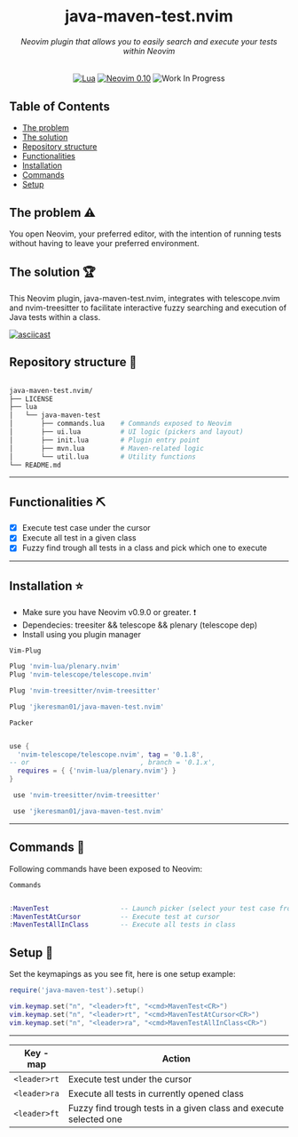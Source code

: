 <div align="center">

  <h1>java-maven-test.nvim</h1>
  <h6>Neovim plugin that allows you to easily search and execute your tests within Neovim</h6>

[![Lua](https://img.shields.io/badge/Lua-blue.svg?style=for-the-badge&logo=lua)](http://www.lua.org)
[![Neovim 0.10](https://img.shields.io/badge/Neovim%200.10-green.svg?style=for-the-badge&logo=neovim)](https://neovim.io)
![Work In Progress](https://img.shields.io/badge/Work%20In%20Progress-orange?style=for-the-badge)

</div>

## Table of Contents

- [The problem](#problem)
- [The solution](#solution)
- [Repository structure](#repo)
- [Functionalities](#functionalities)
- [Installation](#installation)
- [Commands](#commands)
- [Setup](#setup)

## The problem :warning: <a name="problem"></a> ##
You open Neovim, your preferred editor, with the intention of running tests without having to leave your preferred environment.

## The solution :trophy: <a name="solution"></a> ##

This Neovim plugin, java-maven-test.nvim, integrates with telescope.nvim and nvim-treesitter to facilitate interactive fuzzy searching and execution of Java tests within a class.

[![asciicast](https://asciinema.org/a/YJnUsr3ujc1GHgoRsXGZWxeS4.svg)](https://asciinema.org/a/YJnUsr3ujc1GHgoRsXGZWxeS4)

## Repository structure :open_file_folder: <a name="repo"></a> ##

```bash

java-maven-test.nvim/
├── LICENSE
├── lua
│   └── java-maven-test
│       ├── commands.lua    # Commands exposed to Neovim
│       ├── ui.lua          # UI logic (pickers and layout)
│       ├── init.lua        # Plugin entry point
│       ├── mvn.lua         # Maven-related logic
│       └── util.lua        # Utility functions
└── README.md

```
***

## Functionalities :pick: <a name="functionalities"></a> ##

- [x] Execute test case under the cursor
- [x] Execute all test in a given class
- [x] Fuzzy find trough all tests in a class and pick which one to execute
***

## Installation :star: <a name="installation"></a> ##
* Make sure you have Neovim v0.9.0 or greater. :exclamation:
* Dependecies: treesiter && telescope && plenary (telescope dep)
* Install using you plugin manager


`Vim-Plug`  
```lua
Plug 'nvim-lua/plenary.nvim'
Plug 'nvim-telescope/telescope.nvim'

Plug 'nvim-treesitter/nvim-treesitter'

Plug 'jkeresman01/java-maven-test.nvim'
```

`Packer`
```lua

use {
  'nvim-telescope/telescope.nvim', tag = '0.1.8',
-- or                            , branch = '0.1.x',
  requires = { {'nvim-lua/plenary.nvim'} }
}

 use 'nvim-treesitter/nvim-treesitter'

 use 'jkeresman01/java-maven-test.nvim'
```
***

## Commands :musical_keyboard: <a name="commands"></a> ##

Following commands have been exposed to Neovim:

`Commands`  
```lua

:MavenTest                  -- Launch picker (select your test case from UI)
:MavenTestAtCursor          -- Execute test at cursor
:MavenTestAllInClass        -- Execute all tests in class

```

## Setup :wrench: <a name="setup"></a> ##

Set the keymapings as you see fit, here is one setup example:

```lua
require('java-maven-test').setup()

vim.keymap.set("n", "<leader>ft", "<cmd>MavenTest<CR>")
vim.keymap.set("n", "<leader>rt", "<cmd>MavenTestAtCursor<CR>")
vim.keymap.set("n", "<leader>ra", "<cmd>MavenTestAllInClass<CR>")
```
***

| Key - map     | Action                                                             |
|---------------|--------------------------------------------------------------------|
| `<leader>rt`  | Execute test under the cursor                                      |
| `<leader>ra`  | Execute all tests in currently opened class                        |
| `<leader>ft`  | Fuzzy find trough tests in a given class and execute selected one  |
